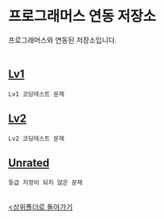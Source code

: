 # 프로그래머스 연동 저장소
프로그래머스와 연동된 저장소입니다.
<br><br>

[Lv1](./lv1/)
-
    Lv1 코딩테스트 문제

[Lv2](./Lv2/)
-
    Lv2 코딩테스트 문제

[Unrated](./unrated/)
-
    등급 지정이 되지 않은 문제

<br>[<상위폴더로 돌아가기](..)